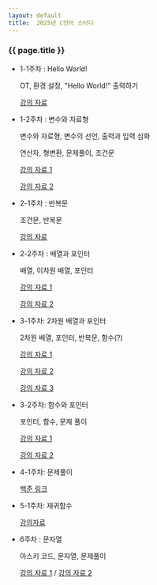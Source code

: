 ```yaml
---
layout: default
title:  2025년 C언어 스터디
---
```

### {{ page.title }}

- 1-1주차 : Hello World!

    OT, 환경 설정, "Hello World!" 출력하기 

    [강의 자료](https://drive.google.com/file/d/1tlPs0wGMhbddnOSdAXpYe3VV8VeMuHh8/view?usp=sharing)
- 1-2주차 : 변수와 자료형

  변수와 자료형, 변수의 선언, 출력과 입력 심화

  연산자, 형변환, 문제풀이, 조건문

  [강의 자료 1](https://drive.google.com/file/d/1QVrcnHoxdvuctfAJPGermIQXzQ0OW4dd/view?usp=sharing)

  [강의 자료 2](https://drive.google.com/file/d/1YzqYTyOVN7PrN7tzqx1Zpqw8WiLSDQkd/view)

- 2-1주차 : 반복문
  
  조건문, 반복문

  [강의 자료](https://drive.google.com/file/d/1GZZefx2TXa9lXEr_3_8F1icDRWl8W_68/view?usp=sharing)

- 2-2주차 : 배열과 포인터

  배열, 이차원 배열, 포인터

  [강의 자료 1](https://drive.google.com/file/d/1Ym1vDpsq2VeWI_FPUuOyU-EfPp8tMXmy/view?usp=sharing)
  
  [강의 자료 2](https://drive.google.com/file/d/1FFATTaWvRLhNVnSzvTMuVwX3d-kvHnB4/view?usp=sharing)

- 3-1주차: 2차원 배열과 포인터
 
  2차원 배열, 포인터, 반복문, 함수(?)


  [강의 자료 1](https://drive.google.com/file/d/1FFATTaWvRLhNVnSzvTMuVwX3d-kvHnB4/view?usp=sharing)

  [강의 자료 2](https://drive.google.com/file/d/192GfT_i0TTh82exUF4WtyWM7SN42Igs8/view?usp=sharing)

  [강의 자료 3](https://drive.google.com/file/d/1PH6GCS6i0u5qIT0g_ytNFsAJZ2L56DWZ/view?usp=sharing)

- 3-2주차: 함수와 포인터
 
  포인터, 함수, 문제 풀이

  [강의 자료 1](https://drive.google.com/file/d/1PH6GCS6i0u5qIT0g_ytNFsAJZ2L56DWZ/view?usp=sharing)

  [강의 자료 2](https://drive.google.com/file/d/192GfT_i0TTh82exUF4WtyWM7SN42Igs8/view?usp=sharing)

- 4-1주차: 문제풀이

  [백준 링크](https://www.acmicpc.net/group/practice/view/22904/28)

- 5-1주차: 재귀함수

  [강의자료](https://drive.google.com/file/d/13ILy4ubpz7Yo2uydXNTM0gRaskcL6ZRB/view?usp=sharing)

- 6주차 : 문자열

  아스키 코드, 문자열, 문제풀이

  [강의 자료 1](https://drive.google.com/file/d/1TwDKP_CZx14c62HXpWFPxXH2O42Z0XXf/view?usp=sharing) / [강의 자료 2](https://drive.google.com/file/d/1c-el11j1DQGj1m_Fbgg0u29wu_yVoXXG/view?usp=sharing)


